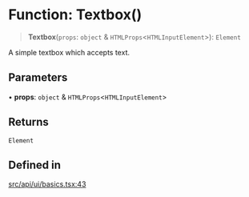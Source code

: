 # Function: Textbox()

> **Textbox**(`props`: `object` & `HTMLProps`\<`HTMLInputElement`\>): `Element`

A simple textbox which accepts text.

## Parameters

• **props**: `object` & `HTMLProps`\<`HTMLInputElement`\>

## Returns

`Element`

## Defined in

[src/api/ui/basics.tsx:43](https://github.com/blacksmithgu/datacore/blob/7b0c019def7e079c43dc5dbea32d9f610e95285b/src/api/ui/basics.tsx#L43)
